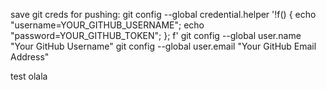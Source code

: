save git creds for pushing:
git config --global credential.helper '!f() { echo "username=YOUR_GITHUB_USERNAME"; echo "password=YOUR_GITHUB_TOKEN"; }; f'
git config --global user.name "Your GitHub Username"
git config --global user.email "Your GitHub Email Address"


test olala